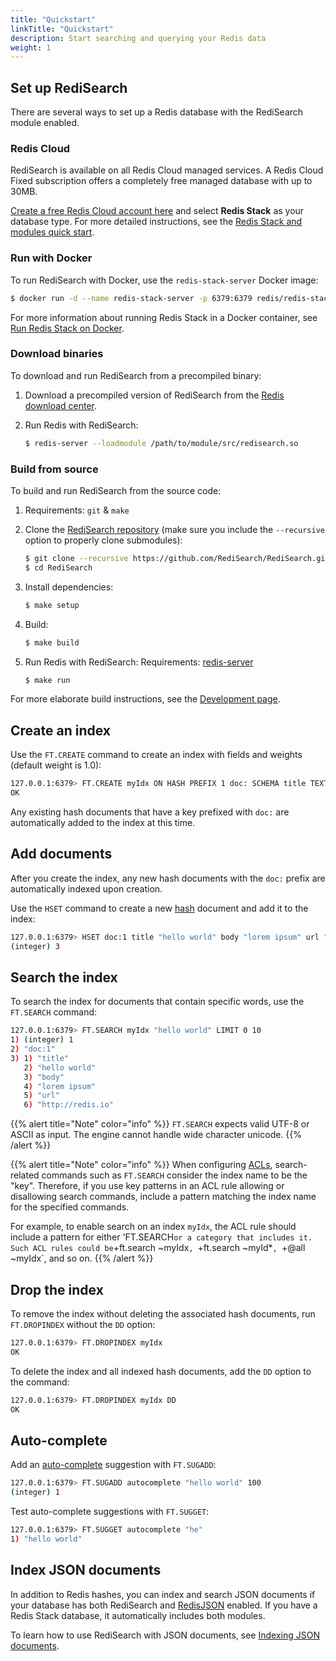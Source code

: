 ```yaml
---
title: "Quickstart"
linkTitle: "Quickstart"
description: Start searching and querying your Redis data
weight: 1
---
```



## Set up RediSearch

There are several ways to set up a Redis database with the RediSearch module enabled.

### Redis Cloud

RediSearch is available on all Redis Cloud managed services. A Redis Cloud Fixed subscription offers a completely free managed database with up to 30MB.

[Create a free Redis Cloud account here](https://redis.com/try-free/) and select **Redis Stack** as your database type. For more detailed instructions, see the [Redis Stack and modules quick start](https://docs.redis.com/latest/modules/modules-quickstart/#set-up-a-redis-cloud-database).

### Run with Docker

To run RediSearch with Docker, use the `redis-stack-server` Docker image:

```sh
$ docker run -d --name redis-stack-server -p 6379:6379 redis/redis-stack-server:latest
```

For more information about running Redis Stack in a Docker container, see [Run Redis Stack on Docker](/docs/stack/get-started/install/docker/).

### Download binaries

To download and run RediSearch from a precompiled binary:

1. Download a precompiled version of RediSearch from the [Redis download center](https://redis.com/download-center/modules/).

1. Run Redis with RediSearch:

    ```sh
    $ redis-server --loadmodule /path/to/module/src/redisearch.so
    ```

### Build from source

To build and run RediSearch from the source code:

1. Requirements: `git` & `make`

1. Clone the [RediSearch repository](https://github.com/RediSearch/RediSearch) (make sure you include the `--recursive` option to properly clone submodules):

    ```sh
    $ git clone --recursive https://github.com/RediSearch/RediSearch.git
    $ cd RediSearch
    ```

1. Install dependencies:

    ```sh
    $ make setup
    ```

1. Build:
    ```sh
    $ make build
    ```

1. Run Redis with RediSearch:
    Requirements: [redis-server](https://redis.io/docs/getting-started/)

    ```sh
    $ make run
    ```

For more elaborate build instructions, see the [Development page](/docs/stack/search/development).

## Create an index

Use the `FT.CREATE` command to create an index with fields and weights (default weight is 1.0):

```sh
127.0.0.1:6379> FT.CREATE myIdx ON HASH PREFIX 1 doc: SCHEMA title TEXT WEIGHT 5.0 body TEXT url TEXT
OK
```

Any existing hash documents that have a key prefixed with `doc:` are automatically added to the index at this time.

## Add documents

After you create the index, any new hash documents with the `doc:` prefix are automatically indexed upon creation.

Use the `HSET` command to create a new [hash](/docs/manual/data-types/#hashes) document and add it to the index:

```sh
127.0.0.1:6379> HSET doc:1 title "hello world" body "lorem ipsum" url "http://redis.io"
(integer) 3
```

## Search the index

To search the index for documents that contain specific words, use the `FT.SEARCH` command:

```sh
127.0.0.1:6379> FT.SEARCH myIdx "hello world" LIMIT 0 10
1) (integer) 1
2) "doc:1"
3) 1) "title"
   2) "hello world"
   3) "body"
   4) "lorem ipsum"
   5) "url"
   6) "http://redis.io"
```

{{% alert title="Note" color="info" %}}
`FT.SEARCH` expects valid UTF-8 or ASCII as input. The engine cannot handle wide character unicode.
{{% /alert %}}

{{% alert title="Note" color="info" %}}
When configuring [ACLs](/docs/management/security/acl/), search-related commands such as `FT.SEARCH` consider the index name to be the "key". Therefore, if you use key patterns in an ACL rule allowing or disallowing search commands, include a pattern matching the index name for the specified commands. 

For example, to enable search on an index `myIdx`, the ACL rule should include a pattern for either 'FT.SEARCH` or a category that includes it. Such ACL rules could be `+ft.search ~myIdx`, `+ft.search ~myId*`, `+@all ~myIdx`, and so on.
{{% /alert %}}

## Drop the index

To remove the index without deleting the associated hash documents, run `FT.DROPINDEX` without the `DD` option:

```sh
127.0.0.1:6379> FT.DROPINDEX myIdx
OK
```

To delete the index and all indexed hash documents, add the `DD` option to the command:

```sh
127.0.0.1:6379> FT.DROPINDEX myIdx DD
OK
```

## Auto-complete

Add an [auto-complete](/docs/stack/search/design/overview/#auto-completion) suggestion with `FT.SUGADD`:

```sh
127.0.0.1:6379> FT.SUGADD autocomplete "hello world" 100
(integer) 1
```

Test auto-complete suggestions with `FT.SUGGET`:

```sh
127.0.0.1:6379> FT.SUGGET autocomplete "he"
1) "hello world"
```

## Index JSON documents

In addition to Redis hashes, you can index and search JSON documents if your database has both RediSearch and [RedisJSON](/docs/stack/json) enabled. If you have a Redis Stack database, it automatically includes both modules.

To learn how to use RediSearch with JSON documents, see [Indexing JSON documents](/docs/stack/search/indexing_json).
